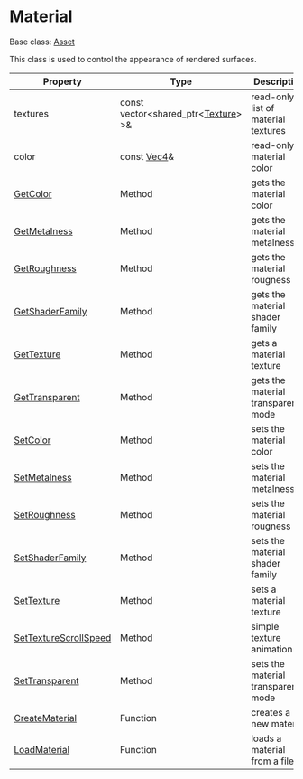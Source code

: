 # Material

Base class: [Asset](Asset.md)

This class is used to control the appearance of rendered surfaces.

| Property | Type | Description |
|---|---|---|
| textures | const vector<shared_ptr<[Texture](Texture.md)> >& | read-only list of material textures |
| color | const [Vec4](Vec4)& | read-only material color |
| [GetColor](Material_GetColor.md) | Method | gets the material color |
| [GetMetalness](Material_GetMetalness.md) | Method | gets the material metalness |
| [GetRoughness](Material_GetRoughness.md) | Method | gets the material rougness |
| [GetShaderFamily](Material_GetShaderFamily.md) | Method | gets the material shader family |
| [GetTexture](Material_GetTexture.md) | Method | gets a material texture |
| [GetTransparent](Material_GetTransparent.md) | Method | gets the material transparency mode |
| [SetColor](Material_SetColor.md) | Method | sets the material color |
| [SetMetalness](Material_SetMetalness.md) | Method | sets the material metalness |
| [SetRoughness](Material_SetRoughness.md) | Method | sets the material rougness |
| [SetShaderFamily](Material_SetShaderFamily.md) | Method | sets the material shader family |
| [SetTexture](Material_SetTexture.md) | Method | sets a material texture |
| [SetTextureScrollSpeed](Material_SetTextureScrollSpeed.md) | Method | simple texture animation |
| [SetTransparent](Material_SetTransparent.md) | Method | sets the material transparency mode |
| [CreateMaterial](CreateMaterial.md) | Function | creates a new material |
| [LoadMaterial](LoadMaterial.md) | Function | loads a material from a file |

